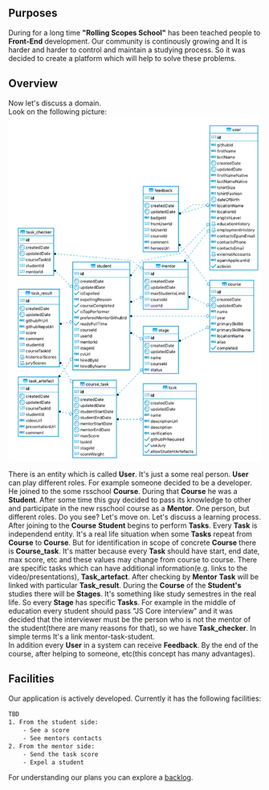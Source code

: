 ## Purposes

During for a long time **"Rolling Scopes School"** has been teached people to **Front-End** development.
Our community is continously growing and It is harder and harder to control and maintain a studying process.
So it was decided to create a platform which will help to solve these problems.

## Overview

Now let's discuss a domain.  
Look on the following picture:
![foo](./img/entities_relations.png)

There is an entity which is called **User**. It's just a some real person.
**User** can play different roles. For example someone decided to be a developer. He joined to the some rsschool **Course**. During that **Course** he was a **Student**. After some time this guy decided to pass its knowledge to other and participate in the new rsschool course as a **Mentor**. One person, but different roles. Do you see? Let's move on. Let's discuss a learning process.  
After joining to the **Course** **Student** begins to perform **Tasks**. Every **Task** is independend entity. It's a real life situation when some **Tasks** repeat from **Course** to **Course**. But for identification in scope of concrete **Course** there is **Course_task**. It's matter because every **Task** should have start, end date, max score, etc and these values may change from course to course. There are specific tasks which can have additional information(e.g. links to the video/presentations), **Task_artefact**. After checking by **Mentor** **Task** will be linked with particular **Task_result**. During the **Course** of the **Student's** studies there will be **Stages**. It's something like study semestres in the real life. So every **Stage** has specific **Tasks**. For example in the middle of education every student should pass "JS Core interview" and it was decided that the interviewer must be the person who is not the mentor of the student(there are many reasons for that), so we have **Task_checker**. In simple terms It's a link mentor-task-student.  
In addition every **User** in a system can receive **Feedback**. By the end of the course, after helping to someone, etc(this concept has many advantages).

## Facilities

Our application is actively developed.
Currently it has the following facilities:

    TBD
    1. From the student side:
        - See a score
        - See mentors contacts
    2. From the mentor side:
        - Send the task score
        - Expel a student

For understanding our plans you can explore a [backlog](../backlog).
